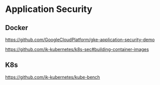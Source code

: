 # Application Security


## Docker

https://github.com/GoogleCloudPlatform/gke-application-security-demo

https://github.com/ik-kubernetes/k8s-sec#building-container-images


## K8s

https://github.com/ik-kubernetes/kube-bench
